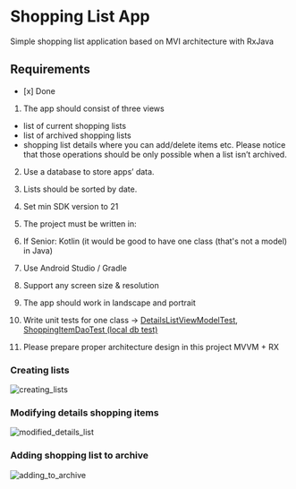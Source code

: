 # Shopping List App
Simple shopping list application based on MVI architecture with RxJava

## Requirements
  - \[x] Done
  1. The app should consist of three views
 - list of current shopping lists
 - list of archived shopping lists
 - shopping list details where you can add/delete items etc. Please notice that those
operations should be only possible when a list isn’t archived.

  2. Use a database to store apps’ data.
  3. Lists should be sorted by date.
  4. Set min SDK version to 21
  5. The project must be written in:
  5. If Senior: Kotlin (it would be good to have one class (that's not a model) in Java)

  7. Use Android Studio / Gradle
  8. Support any screen size & resolution
  9. The app should work in landscape and portrait
  10. Write unit tests for one class -> 
  [DetailsListViewModelTest](https://github.com/martinshare/ShoppingListApp/blob/master/app/src/test/java/mbitsystem/com/shopping/DetailsListViewModelTest.kt), [ShoppingItemDaoTest (local db test)](https://github.com/martinshare/ShoppingListApp/blob/master/app/src/androidTest/java/mbitsystem/com/shopping/ShoppingItemDaoTest.kt)
  11. Please prepare proper architecture design in this project MVVM + RX
  
  ### Creating lists
![creating_lists](https://user-images.githubusercontent.com/24879552/82318258-d50e8500-99cf-11ea-8c55-3980837f7e43.gif)

  ### Modifying details shopping items
![modified_details_list](https://user-images.githubusercontent.com/24879552/82318357-ff604280-99cf-11ea-92de-e155fef72455.gif)

  ### Adding shopping list to archive
  ![adding_to_archive](https://user-images.githubusercontent.com/24879552/82318721-9a591c80-99d0-11ea-8415-5d604be6eeec.gif)
